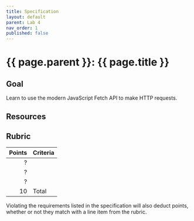 ```yaml
---
title: Specification
layout: default
parent: Lab 4
nav_order: 1
published: false
---
```


# {{ page.parent }}: {{ page.title }}

## Goal

Learn to use the modern JavaScript Fetch API to make HTTP requests.


## Resources

## Rubric

| Points  | Criteria |
| ------: | -------- |
| ?       |          |
| ?       |          |
| ?       |          |
| 10      | Total    |

Violating the requirements listed in the specification will also deduct points,
whether or not they match with a line item from the rubric.

